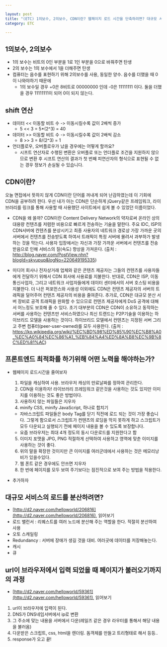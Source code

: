 ```yaml
---

layout: post
title: "(ETC) 1의보수, 2의보수, CDN이란? 웹페이지 로드 시간을 단축하려면? 대규모 서비스의 로드를 분산하려면?"
category: ETC

---
```


## 1의보수, 2의보수
* 1의 보수는 비트의 0인 부분을 1로 1인 부분을 0으로 바꿔주면 탄생
* 2의 보수는 1의 보수에서 1을 더해주면 탄생
* 컴퓨터는 음수를 표현하기 위해 2의보수를 사용, 동일한 양수. 음수를 더했을 때 0이 나와야하기 때문에
  * 1의 보수일 경우 +0은 8비트로 00000000 인데 -0은 11111111 이다. 둘을 더했을 경우 11111111이 되어 0이 되지 않는다.

## shift 연산
* 데이터 << 이동할 비트 수 -> 이동시킬수록 값이 2배씩 증가
  * 5 << 3 = 5*(2^3) = 40
* 데이터 >> 이동할 비트 수 -> 이동시킬수록 값이 2배씩 감소
  * 8 >> 3 = 8/(2^3) = 1
* 언더플로우, 오버플로우가 났을 경우에는 어떻게 할까요?
  * 시프트 연산자로 수행된 변환은 오버플로 또는 언더플로 조건을 지원하지 않으므로 변환 후 시프트 연산의 결과가 첫 번째 피연산자의 형식으로 표현될 수 없는 경우 정보가 손실될 수 있습니다.

## CDN이란?
오늘 면접에서 뜻하지 않게 CDN이란 단어를 꺼내게 되어 난감하였는데 이 기회에 CDN을 공부하려 한다. 우선 내가 아는 CDN은 단순하게 jQuery같은 프레임워크, 라이브러리를 링크를 통해 사용할 때 사용했던 사이트에서 쉽게 볼 수 있었던 이름이었다.

* CDN을 왜 쓸까?
CDN이란 Content Delivery Network의 약자로써 온라인 상의 대용량 컨텐츠를 저렴한 비용으로 빠르게 전송하는 기술을 말한다.
주요 IDC, ISP의 CDN서버에 컨텐츠를 분상시키고 최종 사용자의 네트워크 경로상 가장 가까운 곳의 서버에서 컨텐츠를 전송받도록 하여서 트래픽이 특정 서버에 몰려서 과부하가 발생하는 것을 막는다. 사용자 입장에서는 자신과 가장 가까운 서버에서 컨텐츠를 전송 받음으로 인해 서비스의 질(속도) 향상을 가져온다.
(출처 : http://blog.naver.com/PostView.nhn?blogId=skyupup&logNo=220649195335)

* 미디어 회사나 전자상거래 업체와 같은 콘텐츠 제공자는 그들의 컨텐츠를 사용자들에게 전달하기 위해서 CDN 회사에 사용료를 지불한다. 반대로, CDN은 ISP, 이동통신사업자, 그리고 네트워크 사업자들에게 데이터 센터에서의 서버 호스팅 비용을 지불한다. 더 나은 퍼포먼스와 사용성 이외에도 CDN은 컨텐츠 제공자의 서버의 트래픽을 덜어주어 컨텐츠 제공자의 비용을 줄여준다. 추가로, CDN은 대규모 분산 서버 장비로 공격 트래픽을 완화할 수 있으므로 컨텐츠 제공자에게 DoS 공격에 대해서 어느정도 보호해 줄 수 있다. 초기 대부분의 CDN은 CDN이 소유하고 동작하는 서버를 사용하는 컨텐츠만 서비스하였으나 최신 트랜드는 P2P기술을 이용하는 하이브리드 모델을 사용하는 것이다. 하이브리드 모델에서 컨텐츠는 지정된 서버 그리고 주변 컴퓨터(peer-user-owned)를 모두 사용한다.
(출처 : https://ko.wikipedia.org/wiki/%EC%BD%98%ED%85%90%EC%B8%A0_%EC%A0%84%EC%86%A1_%EB%84%A4%ED%8A%B8%EC%9B%8C%ED%81%AC)


## 프론트엔드 최적화를 하기위해 어떤 노력을 해야하는가?
* 웹페이지 로드시간을 줄여보자
  1. 파일을 캐싱하여 사용. 브라우저 캐싱의 만료날짜를 정하여 관리한다. 
  2. CDN을 이용하자! 라이브러리 프레임워크 같은것을 사용하는 것도 있지만 이미지를 이용하는 것도 좋은 방법이다.
  3. 사용하지 않는 파일들은 지우자
  4. minify CSS, minify JavaScript, 하나로 합치기
    * 자바스크립트 파일들은 body Tag를 닫기 직전에 로드 되는 것이 가장 좋습니다. 그렇게 함으로서 스크립트가 컨텐츠의 로딩을 막지 못하게 하고 스크립트가 모두 다운되고 실행되기 전에 페이지 내용을 볼 수 있도록 보장합니다.
    * 요즘 브라우저는 최대 4개 정도의 동시 다운로드를 지원한다고 함 
  5. 이미지 포맷을 JPG, PNG 적절하게 선택하여 사용하고 영역에 맞춘 이미지를 사용하는 것이 좋다.
  6. 위의 말을 확장한 것이지만 큰 이미지를 여러군데에서 사용하는 것은 메모리낭비가 있을수있다.
  7. 웹 폰트 같은 경우에도 안쓰면 지우자
  8. 한 번에 페이지를 모두 보여 주기보다는 점진적으로 보여 주는 방법을 적용한다.

* 추가하자


## 대규모 서비스의 로드를 분산하려면?
* [http://d2.naver.com/helloworld/206816](http://d2.naver.com/helloworld/206816), 읽어보기
* 로드 밸런서 : 리퀘스트를 여러 노드에 분산해 주는 역할을 한다. 적절히 분산하여 사용
* 오토 스캐일링
* Redundancy : 서버에 장애가 생길 것을 대비. 여러곳에 데이터를 저장해놓는다.
* 캐시
* 큐


## url이 브라우저에서 입력 되었을 때 페이지가 불러오기까지의 과정
* [http://d2.naver.com/helloworld/59361](http://d2.naver.com/helloworld/59361), 읽어보기
1. url이 브라우저에 입력이 된다.
2. DNS가 DNS네임서버에서 ip로 변환
3. 그 주소에 맞는 내용을 서버에서 다운(레일즈 같은 경우 라우터를 통해서 해당 내용을 불러옴)
4. 다운받은 스크립트, css, html을 렌더링. 돔객체를 만들고 트리형태로 해서 등등..
5. response가 오고 끝!


<br/><br/>